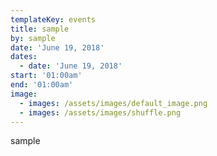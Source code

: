 ```yaml
---
templateKey: events
title: sample
by: sample
date: 'June 19, 2018'
dates:
  - date: 'June 19, 2018'
start: '01:00am'
end: '01:00am'
image:
  - images: /assets/images/default_image.png
  - images: /assets/images/shuffle.png
---
```

sample
